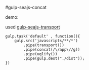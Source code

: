 #gulp-seajs-concat

demo:<br/>

used [gulp-seajs-transport](https://github.com/guilipan/gulp-seajs-transport)<br />

    gulp.task('default' , function(){
        gulp.src('javascripts/**/*')
            .pipe(transport())
            .pipe(concat(/\/app\//g))
            .pipe(uglify())
            .pipe(gulp.dest("./dist"));
    })
